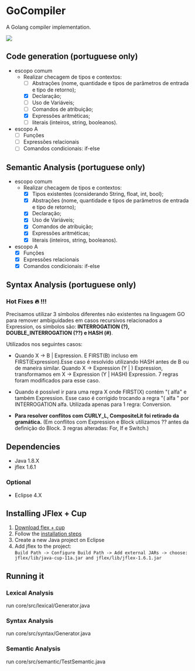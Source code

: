 # GoCompiler

A Golang compiler implementation.

![](https://www.devteam.space/blog/wp-content/uploads/2017/03/gopher_head-min.png)

## Code generation (portuguese only)

* escopo comum
   * Realizar checagem de tipos e contextos:
     - [ ] Abstrações (nome, quantidade e tipos de parâmetros de entrada e tipo de retorno);
     - [X] Declaração;
     - [ ] Uso de Variáveis;
     - [ ] Comandos de atribuição;
     - [X] Expressões aritméticas;
     - [ ] literais (inteiros, string, booleanos).

* escopo A
     - [ ] Funções
     - [ ] Expressões relacionais
     - [ ] Comandos condicionais: if-else

## Semantic Analysis (portuguese only)

* escopo comum
   * Realizar checagem de tipos e contextos:
     - [x] Tipos existentes (considerando String, float, int, bool);
     - [X] Abstrações (nome, quantidade e tipos de parâmetros de entrada e tipo de retorno);
     - [X] Declaração;
     - [X] Uso de Variáveis;
     - [X] Comandos de atribuição;
     - [X] Expressões aritméticas;
     - [X] literais (inteiros, string, booleanos).

* escopo A
     - [X] Funções
     - [X] Expressões relacionais
     - [X] Comandos condicionais: if-else

## Syntax Analysis (portuguese only)

### Hot Fixes :fire: !!!

Precisamos utilizar 3 símbolos diferentes não existentes na linguagem GO para remover ambiguidades em casos recursivos relacionados a Expression, os símbolos são: **INTERROGATION (?), DOUBLE_INTERROGATION (??) e HASH (#)**.

Utilizados nos seguintes casos:

* Quando X -> B | Expression. E FIRST(B) incluso em FIRST(Expression).Esse caso é resolvido utilizando HASH antes de B ou de maneira similar. Quando X -> Expression (Y | ) Expression, transformamos em X -> Expression (Y | HASH) Expression. 7 regras foram modificados para esse caso.

* Quando é possível ir para uma regra X onde FIRST(X) contém "( alfa" e também Expression. Esse caso é corrigido trocando a regra "( alfa " por INTERROGATION alfa. Utilizada apenas para 1 regra: Conversion.

* **Para resolver conflitos com CURLY_L, CompositeLit foi retirado da gramática.** (Em conflitos com Expression e Block utilizamos ?? antes da definição do Block. 3 regras alteradas: For, If e Switch.)

## Dependencies

* Java 1.8.X
* jflex 1.6.1

### Optional

* Eclipse 4.X

## Installing JFlex + Cup

1. [Download flex + cup](http://jflex.de/download.html)
2. Follow the [installation steps](http://jflex.de/installing.html)
3. Create a new Java project on Eclipse
4. Add jflex to the project:  
`Build Path -> Configure Build Path -> Add external JARs -> choose: jflex/lib/java-cup-11a.jar and jflex/lib/jflex-1.6.1.jar`

## Running it

### Lexical Analysis

run core/src/lexical/Generator.java

### Syntax Analysis

run core/src/syntax/Generator.java

### Semantic Analysis

run core/src/semantic/TestSemantic.java
